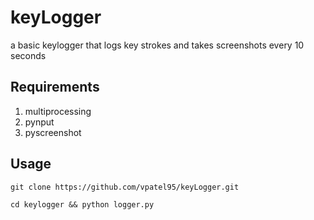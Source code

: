 # keyLogger
a basic keylogger that logs key strokes and takes screenshots every 10 seconds

## Requirements
1.  multiprocessing
2.  pynput  
3.  pyscreenshot

## Usage
```
git clone https://github.com/vpatel95/keyLogger.git

cd keylogger && python logger.py
```
